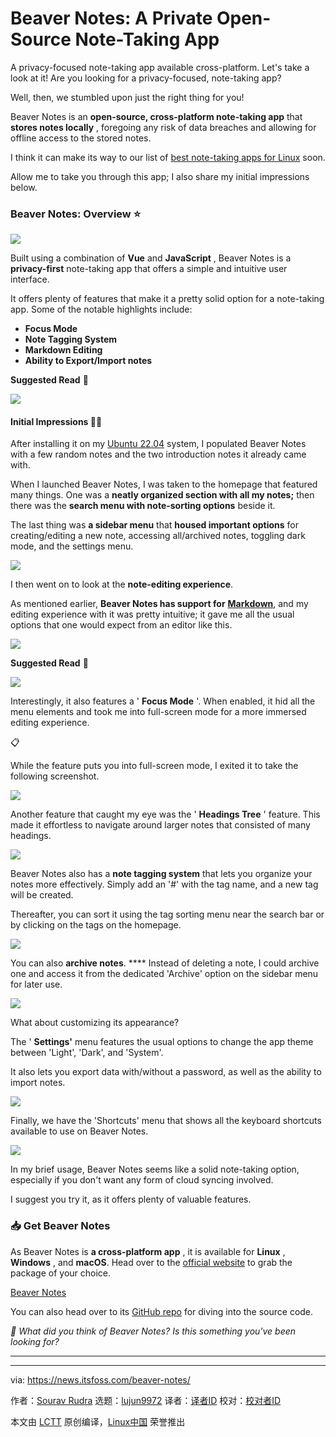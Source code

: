 [#]: subject: "Beaver Notes: A Private Open-Source Note-Taking App"
[#]: via: "https://news.itsfoss.com/beaver-notes/"
[#]: author: "Sourav Rudra https://news.itsfoss.com/author/sourav/"
[#]: collector: "lujun9972/lctt-scripts-1693450080"
[#]: translator: " "
[#]: reviewer: " "
[#]: publisher: " "
[#]: url: " "

Beaver Notes: A Private Open-Source Note-Taking App
======
A privacy-focused note-taking app available cross-platform. Let's take a
look at it!
Are you looking for a privacy-focused, note-taking app?

Well, then, we stumbled upon just the right thing for you!

Beaver Notes is an **open-source, cross-platform note-taking app** that **stores notes locally** , foregoing any risk of data breaches and allowing for offline access to the stored notes.

I think it can make its way to our list of [best note-taking apps for Linux][1] soon.

Allow me to take you through this app; I also share my initial impressions below.

### Beaver Notes: Overview ⭐

![][2]

Built using a combination of **Vue** and **JavaScript** , Beaver Notes is a **privacy-first** note-taking app that offers a simple and intuitive user interface.

It offers plenty of features that make it a pretty solid option for a note-taking app. Some of the notable highlights include:

  * **Focus Mode**
  * **Note Tagging System**
  * **Markdown Editing**
  * **Ability to Export/Import notes**



**Suggested Read** 📖

![][3]

#### Initial Impressions 👨‍💻

After installing it on my [Ubuntu 22.04][4] system, I populated Beaver Notes with a few random notes and the two introduction notes it already came with.

When I launched Beaver Notes, I was taken to the homepage that featured many things. One was a **neatly organized section with all my notes;** then there was the **search menu with note-sorting options** beside it.

The last thing was **a sidebar menu** that **housed important options** for creating/editing a new note, accessing all/archived notes, toggling dark mode, and the settings menu.

![][5]

I then went on to look at the **note-editing experience**.

As mentioned earlier, **Beaver Notes has support for** [**Markdown**][6], and my editing experience with it was pretty intuitive; it gave me all the usual options that one would expect from an editor like this.

![][7]

**Suggested Read** 📖

![][3]

Interestingly, it also features a ' **Focus Mode** '. When enabled, it hid all the menu elements and took me into full-screen mode for a more immersed editing experience.

📋

While the feature puts you into full-screen mode, I exited it to take the following screenshot.

![][8]

Another feature that caught my eye was the ' **Headings Tree** ' feature. This made it effortless to navigate around larger notes that consisted of many headings.

![][9]

Beaver Notes also has a **note tagging system** that lets you organize your notes more effectively. Simply add an '#' with the tag name, and a new tag will be created.

Thereafter, you can sort it using the tag sorting menu near the search bar or by clicking on the tags on the homepage.

![][10]

You can also **archive notes**. **** Instead of deleting a note, I could archive one and access it from the dedicated 'Archive' option on the sidebar menu for later use.

![][11]

What about customizing its appearance?

The ' **Settings'** menu features the usual options to change the app theme between 'Light', 'Dark', and 'System'.

It also lets you export data with/without a password, as well as the ability to import notes.

![][12]

Finally, we have the 'Shortcuts' menu that shows all the keyboard shortcuts available to use on Beaver Notes.

![][13]

In my brief usage, Beaver Notes seems like a solid note-taking option, especially if you don't want any form of cloud syncing involved.

I suggest you try it, as it offers plenty of valuable features.

### 📥 Get Beaver Notes

As Beaver Notes is **a cross-platform app** , it is available for **Linux** , **Windows** , and **macOS**. Head over to the [official website][14] to grab the package of your choice.

[Beaver Notes][14]

You can also head over to its [GitHub repo][15] for diving into the source code.

_💬 What did you think of Beaver Notes? Is this something you've been looking for?_

* * *

--------------------------------------------------------------------------------

via: https://news.itsfoss.com/beaver-notes/

作者：[Sourav Rudra][a]
选题：[lujun9972][b]
译者：[译者ID](https://github.com/译者ID)
校对：[校对者ID](https://github.com/校对者ID)

本文由 [LCTT](https://github.com/LCTT/TranslateProject) 原创编译，[Linux中国](https://linux.cn/) 荣誉推出

[a]: https://news.itsfoss.com/author/sourav/
[b]: https://github.com/lujun9972
[1]: https://itsfoss.com/note-taking-apps-linux/
[2]: https://news.itsfoss.com/content/images/2023/08/BN-1-1.jpg
[3]: https://itsfoss.com/content/images/size/w256h256/2022/12/android-chrome-192x192.png
[4]: https://news.itsfoss.com/ubuntu-22-04-release/
[5]: https://news.itsfoss.com/content/images/2023/08/BN-2.jpg
[6]: https://en.wikipedia.org/wiki/Markdown
[7]: https://news.itsfoss.com/content/images/2023/08/BN-3.jpg
[8]: https://news.itsfoss.com/content/images/2023/08/BN-4.jpg
[9]: https://news.itsfoss.com/content/images/2023/08/BN-5.jpg
[10]: https://news.itsfoss.com/content/images/2023/08/BN-6.jpg
[11]: https://news.itsfoss.com/content/images/2023/08/BN-7.jpg
[12]: https://news.itsfoss.com/content/images/2023/08/BN-8.jpg
[13]: https://news.itsfoss.com/content/images/2023/08/BN-9.jpg
[14]: https://beavernotes.com/download
[15]: https://github.com/Daniele-rolli/Beaver-Notes
